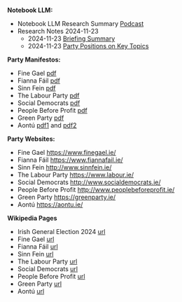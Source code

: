 
**Notebook LLM:**
* Notebook LLM Research Summary [Podcast](https://notebooklm.google.com/notebook/1454b32d-612c-418e-85ed-3eef940bfc54/audio)
* Research Notes 2024-11-23
  * 2024-11-23 [Briefing Summary](https://github.com/ireland/GE2024/blob/62098172a65e55db953753dd341df734b81bfadb/2024-11-23%20Briefing%20Summary.md)
  * 2024-11-23 [Party Positions on Key Topics](https://github.com/ireland/GE2024/blob/62098172a65e55db953753dd341df734b81bfadb/2024-11-23%20Party%20Positions%20on%20Key%20Topics.md)


**Party Manifestos:**
* Fine Gael [pdf](https://www.finegael.ie/app/uploads/2024/11/Fine-Gael-General-Election-2024-Manifesto.pdf)
* Fianna Fáil [pdf](https://7358484.fs1.hubspotusercontent-na1.net/hubfs/7358484/FF%20Manifesto%202024_V4_Screen%5B45%5D.pdf)
* Sinn Fein [pdf](https://vote.sinnfein.ie/wp-content/uploads/2024/11/SinnFeinManifesto2024.pdf)
* The Labour Party [pdf](https://labour.ie/wp-content/uploads/2021/10/Labour-Manifesto-2024-Building-Better-Together.pdf)
* Social Democrats [pdf](https://www.socialdemocrats.ie/wp-content/uploads/2024/11/Manifesto2024.pdf)
* People Before Profit [pdf](https://www.pbp.ie/content/files/2024/11/PBP-Manifesto-GE2024-2.pdf)
* Green Party [pdf](https://www.greenparty.ie/sites/default/files/2024-11/Manifesto%20OCT%2024%20-%20digital%20version_final.pdf)
* Aontú [pdf1](https://aontu.ie/styles/kcfinder/upload/images/Manifestop1.pdf) and [pdf2](https://aontu.ie/styles/kcfinder/upload/images/Manifestop2.pdf)


**Party Websites:**
* Fine Gael https://www.finegael.ie/
* Fianna Fáil https://www.fiannafail.ie/
* Sinn Fein http://www.sinnfein.ie/
* The Labour Party https://www.labour.ie/
* Social Democrats http://www.socialdemocrats.ie/
* People Before Profit http://www.peoplebeforeprofit.ie/
* Green Party https://greenparty.ie/
* Aontú https://aontu.ie/


**Wikipedia Pages**
* Irish General Election 2024 [url](https://en.wikipedia.org/wiki/2024_Irish_general_election)
* Fine Gael [url](https://en.wikipedia.org/wiki/Fine_Gael)
* Fianna Fáil [url](https://en.wikipedia.org/wiki/Fianna_F%C3%A1il)
* Sinn Fein [url](https://en.wikipedia.org/wiki/Sinn_F%C3%A9in)
* The Labour Party [url](https://en.wikipedia.org/wiki/Labour_Party_(Ireland))
* Social Democrats [url](https://en.wikipedia.org/wiki/Social_Democrats_(Ireland))
* People Before Profit [url](https://en.wikipedia.org/wiki/People_Before_Profit%E2%80%93Solidarity)
* Green Party [url](https://en.wikipedia.org/wiki/Green_Party_(Ireland))
* Aontú [url](https://en.wikipedia.org/wiki/Aont%C3%BA)
